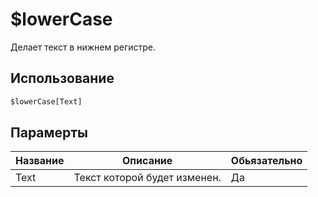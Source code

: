 # $lowerCase
Делает текст в нижнем регистре.

## Использование
```py
$lowerCase[Text]
```

## Парамерты
| Название | Описание | Обьязательно |
| -------- | -------- | ------------ |
| Text | Текст которой будет изменен. | Да |